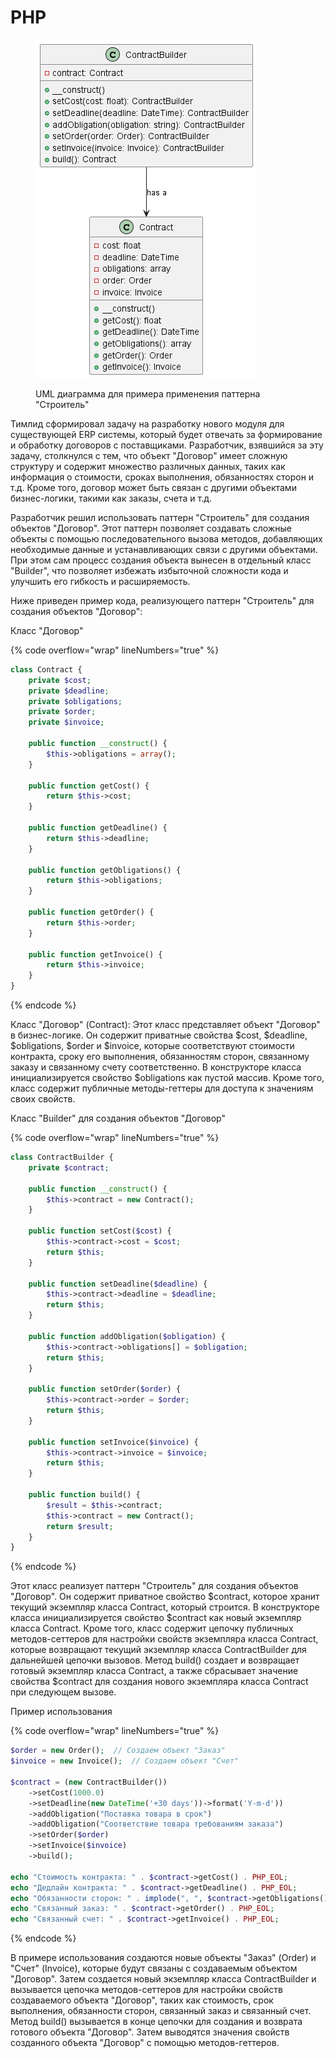 # PHP

<figure><img src="../../../../../.gitbook/assets/image (1) (1) (1) (1) (1) (1) (1) (1) (1) (1) (1) (1) (1) (1) (1) (1) (1) (1) (1) (1) (1) (2) (1) (1) (1) (1) (1) (1) (1) (1) (1) (1) (1).png" alt=""><figcaption><p>UML диаграмма для примера применения паттерна "Строитель"</p></figcaption></figure>

Тимлид сформировал задачу на разработку нового модуля для существующей ERP системы, который будет отвечать за формирование и обработку договоров с поставщиками. Разработчик, взявшийся за эту задачу, столкнулся с тем, что объект "Договор" имеет сложную структуру и содержит множество различных данных, таких как информация о стоимости, сроках выполнения, обязанностях сторон и т.д. Кроме того, договор может быть связан с другими объектами бизнес-логики, такими как заказы, счета и т.д.

Разработчик решил использовать паттерн "Строитель" для создания объектов "Договор". Этот паттерн позволяет создавать сложные объекты с помощью последовательного вызова методов, добавляющих необходимые данные и устанавливающих связи с другими объектами. При этом сам процесс создания объекта вынесен в отдельный класс "Builder", что позволяет избежать избыточной сложности кода и улучшить его гибкость и расширяемость.

Ниже приведен пример кода, реализующего паттерн "Строитель" для создания объектов "Договор":

Класс "Договор"

{% code overflow="wrap" lineNumbers="true" %}
```php
class Contract {
    private $cost;
    private $deadline;
    private $obligations;
    private $order;
    private $invoice;

    public function __construct() {
        $this->obligations = array();
    }

    public function getCost() {
        return $this->cost;
    }

    public function getDeadline() {
        return $this->deadline;
    }

    public function getObligations() {
        return $this->obligations;
    }

    public function getOrder() {
        return $this->order;
    }

    public function getInvoice() {
        return $this->invoice;
    }
}
```
{% endcode %}

Класс "Договор" (Contract): Этот класс представляет объект "Договор" в бизнес-логике. Он содержит приватные свойства $cost, $deadline, $obligations, $order и $invoice, которые соответствуют стоимости контракта, сроку его выполнения, обязанностям сторон, связанному заказу и связанному счету соответственно. В конструкторе класса инициализируется свойство $obligations как пустой массив. Кроме того, класс содержит публичные методы-геттеры для доступа к значениям своих свойств.&#x20;

Класс "Builder" для создания объектов "Договор"

{% code overflow="wrap" lineNumbers="true" %}
```php
class ContractBuilder {
    private $contract;

    public function __construct() {
        $this->contract = new Contract();
    }

    public function setCost($cost) {
        $this->contract->cost = $cost;
        return $this;
    }

    public function setDeadline($deadline) {
        $this->contract->deadline = $deadline;
        return $this;
    }

    public function addObligation($obligation) {
        $this->contract->obligations[] = $obligation;
        return $this;
    }

    public function setOrder($order) {
        $this->contract->order = $order;
        return $this;
    }

    public function setInvoice($invoice) {
        $this->contract->invoice = $invoice;
        return $this;
    }

    public function build() {
        $result = $this->contract;
        $this->contract = new Contract();  
        return $result;
    }
}
```
{% endcode %}

Этот класс реализует паттерн "Строитель" для создания объектов "Договор". Он содержит приватное свойство $contract, которое хранит текущий экземпляр класса Contract, который строится. В конструкторе класса инициализируется свойство $contract как новый экземпляр класса Contract. Кроме того, класс содержит цепочку публичных методов-сеттеров для настройки свойств экземпляра класса Contract, которые возвращают текущий экземпляр класса ContractBuilder для дальнейшей цепочки вызовов. Метод build() создает и возвращает готовый экземпляр класса Contract, а также сбрасывает значение свойства $contract для создания нового экземпляра класса Contract при следующем вызове.

Пример использования

{% code overflow="wrap" lineNumbers="true" %}
```php
$order = new Order();  // Создаем объект "Заказ"
$invoice = new Invoice();  // Создаем объект "Счет"

$contract = (new ContractBuilder())
    ->setCost(1000.0)
    ->setDeadline(new DateTime('+30 days'))->format('Y-m-d'))
    ->addObligation("Поставка товара в срок")
    ->addObligation("Соответствие товара требованиям заказа")
    ->setOrder($order)
    ->setInvoice($invoice)
    ->build();

echo "Стоимость контракта: " . $contract->getCost() . PHP_EOL;
echo "Дедлайн контракта: " . $contract->getDeadline() . PHP_EOL;
echo "Обязанности сторон: " . implode(", ", $contract->getObligations()) . PHP_EOL;
echo "Связанный заказ: " . $contract->getOrder() . PHP_EOL;
echo "Связанный счет: " . $contract->getInvoice() . PHP_EOL;
```
{% endcode %}

В примере использования создаются новые объекты "Заказ" (Order) и "Счет" (Invoice), которые будут связаны с создаваемым объектом "Договор". Затем создается новый экземпляр класса ContractBuilder и вызывается цепочка методов-сеттеров для настройки свойств создаваемого объекта "Договор", таких как стоимость, срок выполнения, обязанности сторон, связанный заказ и связанный счет. Метод build() вызывается в конце цепочки для создания и возврата готового объекта "Договор". Затем выводятся значения свойств созданного объекта "Договор" с помощью методов-геттеров.
